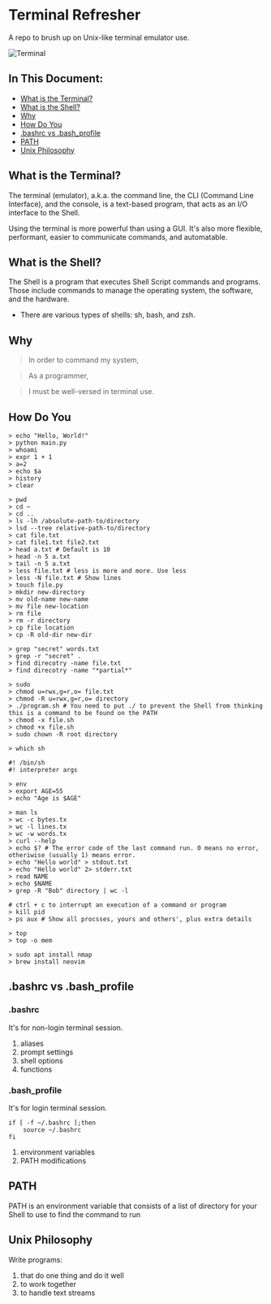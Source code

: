 # Terminal Refresher

A repo to brush up on Unix-like terminal emulator use.

![Terminal](https://upload.wikimedia.org/wikipedia/commons/thumb/9/9f/DEC_VT100_terminal_transparent.png/1920px-DEC_VT100_terminal_transparent.png)

## In This Document:
  - [What is the Terminal?](#what-is-the-terminal)
  - [What is the Shell?](#what-is-the-shell)
  - [Why](#why)
  - [How Do You](#how-do-you)
  - [.bashrc vs .bash_profile](#.bashrc-vs-.bash_profile)
  - [PATH](#path)
  - [Unix Philosophy](unix-philosophy)

## What is the Terminal?
The terminal (emulator), a.k.a. the command line, the CLI (Command Line Interface), and the console, is a text-based program, that acts as an I/O interface to the Shell.

Using the terminal is more powerful than using a GUI. It's also more flexible, performant, easier to communicate commands, and automatable.

## What is the Shell?
The Shell is a program that executes Shell Script commands and programs. Those include commands to manage the operating system, the software, and the hardware.
- There are various types of shells: sh, bash, and zsh.

## Why
> In order to command my system, 

> As a programmer,

> I must be well-versed in terminal use.

## How Do You
```
> echo "Hello, World!"
> python main.py
> whoami
> expr 1 + 1
> a=2
> echo $a
> history
> clear

> pwd
> cd ~
> cd ..
> ls -lh /absolute-path-to/directory
> lsd --tree relative-path-to/directory
> cat file.txt
> cat file1.txt file2.txt
> head a.txt # Default is 10
> head -n 5 a.txt
> tail -n 5 a.txt
> less file.txt # less is more and more. Use less
> less -N file.txt # Show lines
> touch file.py
> mkdir new-directory
> mv old-name new-name
> mv file new-location
> rm file
> rm -r directory
> cp file location
> cp -R old-dir new-dir

> grep "secret" words.txt
> grep -r "secret" .
> find direcotry -name file.txt
> find direcotry -name "*partial*"

> sudo
> chmod u=rwx,g=r,o= file.txt
> chmod -R u=rwx,g=r,o= directory
> ./program.sh # You need to put ./ to prevent the Shell from thinking this is a command to be found on the PATH
> chmod -x file.sh
> chmod +x file.sh
> sudo chown -R root directory

> which sh

#! /bin/sh
#! interpreter args

> env
> export AGE=55
> echo "Age is $AGE"

> man ls
> wc -c bytes.tx
> wc -l lines.tx
> wc -w words.tx
> curl --help
> echo $? # The error code of the last command run. 0 means no error, otheriwise (usually 1) means error.
> echo "Hello world" > stdout.txt
> echo "Hello world" 2> stderr.txt
> read NAME
> echo $NAME
> grep -R "Bob" directory | wc -l

# ctrl + c to interrupt an execution of a command or program
> kill pid
> ps aux # Show all procsses, yours and others', plus extra details

> top
> top -o mem

> sudo apt install nmap
> brew install neovim
```

## .bashrc vs .bash_profile

### .bashrc
It's for non-login terminal session.

1. aliases
2. prompt settings
3. shell options
4. functions

### .bash_profile
It's for login terminal session.

```
if [ -f ~/.bashrc ];then
    source ~/.bashrc
fi
```
1. environment variables
2. PATH modifications


## PATH
PATH is an environment variable that consists of a list of directory for your Shell to use to find the command to run

## Unix Philosophy
Write programs:
1. that do one thing and do it well
2. to work together
3. to handle text streams



